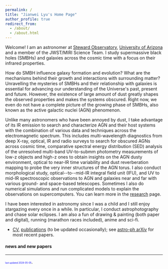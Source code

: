 ```yaml
---
permalink: /
title: "Jianwei Lyu's Home Page"
author_profile: true
redirect_from: 
  - /about/
  - /about.html
---
```





Welcome! I am an astronomer at [Steward
Observatory](https://www.as.arizona.edu/), [University of
Arizona](https://www.arizona.edu/) and a member of the JWST/MIRI Science Team.
I study supermassive black holes (SMBHs) and galaxies across the cosmic time
with a focus on their infrared properties. 

How do SMBH influence galaxy formation and evolution? What
are the mechanisms behind their growth and interactions with surrounding matter?
Unravelling the mysteries of SMBHs and their relationship
with galaxies is essential for advancing our understanding of the Universe's
past, present and future. However, the existence of large amount of dust
greatly shapes the observed properties and makes the systems obscured. Right
now, we even do not have a complete picture of the growing phase of SMBHs, also
known as the active galactic nuclei (AGN) phenomenon. 

Unlike many astronomers who have been annoyed by dust, I take advantage of its
IR emission to search and characterize AGN and their host systems with the
combination of various data and techniques across the electromagnetic spectrum.
This includes multi-wavelength diagnostics from deep X-ray, optical, IR and
radio surveys to search for obscured AGNs across cosmic time, comparative
spectral energy distribution (SED) analysis of the unresolved multi-band
UV-to-submm photometry measurements of low-z objects and high-z ones to obtain
insights on the AGN dusty environment, optical to near-IR time variability and
dust reverberation mapping to probe the very inner structures of the AGN torus.
I also conduct morphological study, optical--to--mid-IR integral field unit
(IFU), and UV to mid-IR spectroscopic observations to AGN and galaxies near and
far with various ground- and space-based telescopes. Sometimes I also do
numerical simulations and run complicated models to explain the observations on
supercomputers. You can learn more in the [research](/research) page.

I have been interested in astronomy since I was a child and I still enjoy
stargazing every once in a while. In particular, I conduct astrophotography and
chase solar eclipses. I am also a fun of drawing & painting (both paper and
digital), running (marathon races included), anime and sci-fi. 

 * [CV](), [publications]() (to be updated occasionally); see [astro-ph arXiv](https://arxiv.org/search/advanced?advanced=1&terms-0-operator=AND&terms-0-term=jianwei+lyu&terms-0-field=author&classification-physics=y&classification-physics_archives=astro-ph&classification-include_cross_list=include&date-filter_by=all_dates&date-year=&date-from_date=&date-to_date=&date-date_type=submitted_date&abstracts=show&size=50&order=-announced_date_first) for most recent papers.

#### news and new papers



***

<span style="color:blue; font-size:0.5em;">last updated 2024-05-05</span>.

